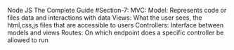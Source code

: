 Node JS The Complete Guide
    #Section-7:
        MVC:
            Model: Represents code or files data and interactions with data
            Views: What the user sees, the html,css,js files that are accessible to users
            Controllers: Interface between models and views
                Routes: On which endpoint does a specific controller be allowed to run